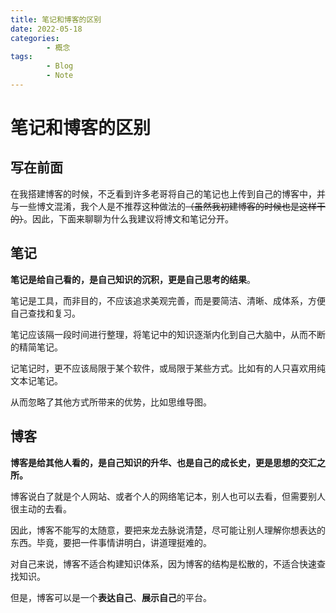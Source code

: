 ```yaml
---
title: 笔记和博客的区别
date: 2022-05-18
categories:
        - 概念
tags:
        - Blog
        - Note
---
```


# 笔记和博客的区别

## 写在前面

在我搭建博客的时候，不乏看到许多老哥将自己的笔记也上传到自己的博客中，并与一些博文混淆，我个人是不推荐这种做法的~~（虽然我初建博客的时候也是这样干的）~~。因此，下面来聊聊为什么我建议将博文和笔记分开。

## 笔记

**笔记是给自己看的，是自己知识的沉积，更是自己思考的结果**。

笔记是工具，而非目的，不应该追求美观完善，而是要简洁、清晰、成体系，方便自己查找和复习。

笔记应该隔一段时间进行整理，将笔记中的知识逐渐内化到自己大脑中，从而不断的精简笔记。

记笔记时，更不应该局限于某个软件，或局限于某些方式。比如有的人只喜欢用纯文本记笔记。

从而忽略了其他方式所带来的优势，比如思维导图。

## 博客

**博客是给其他人看的，是自己知识的升华、也是自己的成长史，更是思想的交汇之所。**

博客说白了就是个人网站、或者个人的网络笔记本，别人也可以去看，但需要别人很主动的去看。

因此，博客不能写的太随意，要把来龙去脉说清楚，尽可能让别人理解你想表达的东西。毕竟，要把一件事情讲明白，讲道理挺难的。

对自己来说，博客不适合构建知识体系，因为博客的结构是松散的，不适合快速查找知识。

但是，博客可以是一个**表达自己**、**展示自己**的平台。

